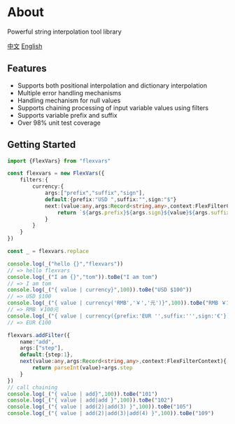 # About

Powerful string interpolation tool library

[中文](https://zhangfisher.github.io/flexvars/#/cn/)
[English](https://zhangfisher.github.io/flexvars/#/en/)

## Features

- Supports both positional interpolation and dictionary interpolation
- Multiple error handling mechanisms
- Handling mechanism for null values
- Supports chaining processing of input variable values using filters
- Supports variable prefix and suffix
- Over 98% unit test coverage

## Getting Started

```ts
import {FlexVars} from "flexvars"

const flexvars = new FlexVars({
    filters:{
        currency:{
            args:["prefix","suffix","sign"],          
            default:{prefix:"USD ",suffix:"",sign:"$"}
            next:(value:any,args:Record<string,any>,context:FlexFilterContext)=>{
                return `${args.prefix}${args.sign}${value}${args.suffix}`
            }   
        }
    }
})

const _ = flexvars.replace

console.log(_("hello {}","flexvars"))
// => hello flexvars
console.log(_("I am {}","tom")).toBe("I am tom")
// => I am tom
console.log(_("{ value | currency}",100)).toBe("USD $100"))
// => USD $100
console.log(_("{ value | currency('RMB','￥','元')}",100)).toBe("RMB ￥100元"))// 
// => RMB ￥100元
console.log(_("{ value | currency({prefix:'EUR '',suffix:''',sign:'€'})}",100)).toBe("RMB €100"))
// => EUR €100

flexvars.addFilter({
    name:"add",
    args:["step"],
    default:{step:1},
    next(value:any,args:Record<string,any>,context:FlexFilterContext){
        return parseInt(value)+args.step
    }
})
// call chaining
console.log(_("{ value | add}",100)).toBe("101")
console.log(_("{ value | add|add }",100)).toBe("102")
console.log(_("{ value | add(2)|add(3) }",100)).toBe("105")
console.log(_("{ value | add(2)|add(3)|add(4) }",100)).toBe("109")
```